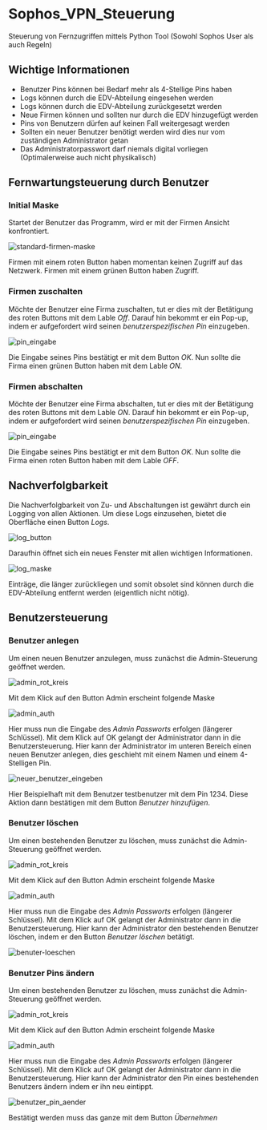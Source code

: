 # Sophos_VPN_Steuerung
Steuerung von Fernzugriffen mittels Python Tool (Sowohl Sophos User als auch Regeln)

## Wichtige Informationen

- Benutzer Pins können bei Bedarf mehr als 4-Stellige Pins haben
- Logs können durch die EDV-Abteilung eingesehen werden
- Logs können durch die EDV-Abteilung zurückgesetzt werden
- Neue Firmen können und sollten nur durch die EDV hinzugefügt werden
- Pins von Benutzern dürfen auf keinen Fall weitergesagt werden
- Sollten ein neuer Benutzer benötigt werden wird dies nur vom zuständigen Administrator getan
- Das Administratorpasswort darf niemals digital vorliegen (Optimalerweise auch nicht physikalisch)

## Fernwartungsteuerung durch Benutzer

### Initial Maske

Startet der Benutzer das Programm, wird er mit der Firmen Ansicht konfrontiert.

![standard-firmen-maske](http://weissenfels.icu/bilder/standard-firmen-maske.PNG)

Firmen mit einem roten Button haben momentan keinen Zugriff auf das Netzwerk.
Firmen mit einem grünen Button haben Zugriff.

### Firmen zuschalten

Möchte der Benutzer eine Firma zuschalten, tut er dies mit der Betätigung des roten Buttons mit dem Lable _Off_.
Darauf hin bekommt er ein Pop-up, indem er aufgefordert wird seinen *benutzerspezifischen Pin* einzugeben.

![pin_eingabe](http://weissenfels.icu/bilder/ping_eingabe.PNG)

Die Eingabe seines Pins bestätigt er mit dem Button _OK_.
Nun sollte die Firma einen grünen Button haben mit dem Lable _ON_.

### Firmen abschalten

Möchte der Benutzer eine Firma abschalten, tut er dies mit der Betätigung des roten Buttons mit dem Lable _ON_.
Darauf hin bekommt er ein Pop-up, indem er aufgefordert wird seinen *benutzerspezifischen Pin* einzugeben.

![pin_eingabe](http://weissenfels.icu/bilder/ping_eingabe.PNG)

Die Eingabe seines Pins bestätigt er mit dem Button _OK_.
Nun sollte die Firma einen roten Button haben mit dem Lable _OFF_.

## Nachverfolgbarkeit

Die Nachverfolgbarkeit von Zu- und Abschaltungen ist gewährt durch ein Logging von allen Aktionen.
Um diese Logs einzusehen, bietet die Oberfläche einen Button _Logs_.

![log_button](http://weissenfels.icu/bilder/log_button.png)

Daraufhin öffnet sich ein neues Fenster mit allen wichtigen Informationen.

![log_maske](http://weissenfels.icu/bilder/log_maske.PNG)

Einträge, die länger zurückliegen und somit obsolet sind können durch die EDV-Abteilung entfernt werden (eigentlich nicht nötig).

## Benutzersteuerung

### Benutzer anlegen

Um einen neuen Benutzer anzulegen, muss zunächst die Admin-Steuerung geöffnet werden.

![admin_rot_kreis](http://weissenfels.icu/bilder/admin_rot_kreis.PNG)

Mit dem Klick auf den Button Admin erscheint folgende Maske

![admin_auth](http://weissenfels.icu/bilder/admin_auth.PNG)

Hier muss nun die Eingabe des _Admin Passworts_ erfolgen (längerer Schlüssel).
Mit dem Klick auf OK gelangt der Administrator dann in die Benutzersteuerung.
Hier kann der Administrator im unteren Bereich einen neuen Benutzer anlegen,
dies geschieht mit einem Namen und einem 4-Stelligen Pin.

![neuer_benutzer_eingeben](http://weissenfels.icu/bilder/neuer_benutzer_eingeben.PNG)

Hier Beispielhaft mit dem Benutzer testbenutzer mit dem Pin 1234.
Diese Aktion dann bestätigen mit dem Button _Benutzer hinzufügen_.

### Benutzer löschen

Um einen bestehenden Benutzer zu löschen, muss zunächst die Admin-Steuerung geöffnet werden.

![admin_rot_kreis](http://weissenfels.icu/bilder/admin_rot_kreis.PNG)

Mit dem Klick auf den Button Admin erscheint folgende Maske

![admin_auth](http://weissenfels.icu/bilder/admin_auth.PNG)

Hier muss nun die Eingabe des _Admin Passworts_ erfolgen (längerer Schlüssel).
Mit dem Klick auf OK gelangt der Administrator dann in die Benutzersteuerung.
Hier kann der Administrator den bestehenden Benutzer löschen, indem er den Button _Benutzer löschen_ betätigt.

![benuter-loeschen](http://weissenfels.icu/bilder/benutzer-loeschen.PNG)

### Benutzer Pins ändern

Um einen bestehenden Benutzer zu löschen, muss zunächst die Admin-Steuerung geöffnet werden.

![admin_rot_kreis](http://weissenfels.icu/bilder/admin_rot_kreis.PNG)

Mit dem Klick auf den Button Admin erscheint folgende Maske

![admin_auth](http://weissenfels.icu/bilder/admin_auth.PNG)

Hier muss nun die Eingabe des _Admin Passworts_ erfolgen (längerer Schlüssel).
Mit dem Klick auf OK gelangt der Administrator dann in die Benutzersteuerung.
Hier kann der Administrator den Pin eines bestehenden Benutzers ändern indem er ihn neu eintippt.

![benutzer_pin_aender](http://weissenfels.icu/bilder/benutzer_pin_aendern.PNG)

Bestätigt werden muss das ganze mit dem Button _Übernehmen_

